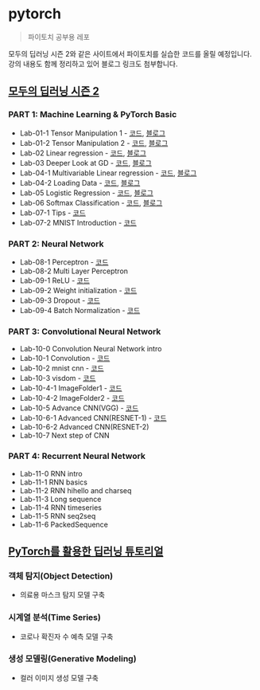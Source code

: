 # pytorch
> 파이토치 공부용 레포

모두의 딥러닝 시즌 2와 같은 사이트에서 파이토치를 실습한 코드를 올릴 예정입니다.  
강의 내용도 함께 정리하고 있어 블로그 링크도 첨부합니다.  

## [모두의 딥러닝 시즌 2](https://www.boostcourse.org/ai214)
### PART 1: Machine Learning & PyTorch Basic
* Lab-01-1 Tensor Manipulation 1 - [코드](https://github.com/leeejihyun/pytorch/blob/main/deeplearningzerotoall/Lab-01-1%20Tensor%20Manipulation%201.ipynb), [블로그](https://leeejihyun.tistory.com/14?category=902185)
* Lab-01-2 Tensor Manipulation 2 - [코드](https://github.com/leeejihyun/pytorch/blob/main/deeplearningzerotoall/Lab-01-2%20Tensor%20Manipulation%202.ipynb), [블로그](https://leeejihyun.tistory.com/14?category=902185)
* Lab-02 Linear regression - [코드](https://github.com/leeejihyun/pytorch/blob/main/deeplearningzerotoall/Lab-02%20Linear%20regression.ipynb), [블로그](https://leeejihyun.tistory.com/16?category=902185)
* Lab-03 Deeper Look at GD - [코드](https://github.com/leeejihyun/pytorch/blob/main/deeplearningzerotoall/Lab-03%20Deeper%20Look%20at%20GD.ipynb), [블로그](https://leeejihyun.tistory.com/16?category=902185)
* Lab-04-1 Multivariable Linear regression - [코드](https://github.com/leeejihyun/pytorch/blob/main/deeplearningzerotoall/Lab-04-1%20Multivariable%20Linear%20regression.ipynb), [블로그](https://leeejihyun.tistory.com/17?category=902185)
* Lab-04-2 Loading Data - [코드](https://github.com/leeejihyun/pytorch/blob/main/deeplearningzerotoall/Lab-04-2%20Loading%20Data.ipynb), [블로그](https://leeejihyun.tistory.com/18?category=902185)
* Lab-05 Logistic Regression - [코드](https://github.com/leeejihyun/pytorch/blob/main/deeplearningzerotoall/Lab-05%20Logistic%20Regression.ipynb), [블로그](https://leeejihyun.tistory.com/19?category=902185)
* Lab-06 Softmax Classification - [코드](https://github.com/leeejihyun/pytorch/blob/main/deeplearningzerotoall/Lab-06%20Softmax%20Classification.ipynb), [블로그](https://leeejihyun.tistory.com/20)
* Lab-07-1 Tips - [코드](https://github.com/leeejihyun/pytorch/blob/main/deeplearningzerotoall/Lab-07-1%20Tips.ipynb)
* Lab-07-2 MNIST Introduction - [코드](https://github.com/leeejihyun/pytorch/blob/main/deeplearningzerotoall/Lab-07-2%20MNIST%20Introduction.ipynb)
### PART 2: Neural Network
* Lab-08-1 Perceptron - [코드](https://github.com/leeejihyun/pytorch/blob/main/deeplearningzerotoall/Lab-08-1%20Perceptron.ipynb)
* Lab-08-2 Multi Layer Perceptron
* Lab-09-1 ReLU - [코드](https://github.com/leeejihyun/pytorch/blob/main/deeplearningzerotoall/Lab-09-1%20ReLU.ipynb)
* Lab-09-2 Weight initialization - [코드](https://github.com/leeejihyun/pytorch/blob/main/deeplearningzerotoall/Lab-09-2%20Weight%20initialization.ipynb)
* Lab-09-3 Dropout - [코드](https://github.com/leeejihyun/pytorch/blob/main/deeplearningzerotoall/Lab-09-3%20Dropout.ipynb)
* Lab-09-4 Batch Normalization - [코드](https://github.com/leeejihyun/pytorch/blob/main/deeplearningzerotoall/Lab-09-4%20Batch%20Normalization.ipynb)
### PART 3: Convolutional Neural Network
* Lab-10-0 Convolution Neural Network intro
* Lab-10-1 Convolution - [코드](https://github.com/leeejihyun/pytorch/blob/main/deeplearningzerotoall/Lab-10-1%20Convolution.ipynb)
* Lab-10-2 mnist cnn - [코드](https://github.com/leeejihyun/pytorch/blob/main/deeplearningzerotoall/Lab-10-2%20mnist%20cnn.ipynb)
* Lab-10-3 visdom - [코드](https://github.com/leeejihyun/pytorch/blob/main/deeplearningzerotoall/Lab-10-3%20visdom.ipynb)
* Lab-10-4-1 ImageFolder1 - [코드](https://github.com/leeejihyun/pytorch/blob/main/deeplearningzerotoall/Lab-10-4-1%20ImageFolder1.ipynb)
* Lab-10-4-2 ImageFolder2 - [코드](https://github.com/leeejihyun/pytorch/blob/main/deeplearningzerotoall/Lab-10-4-2%20ImageFolder2.ipynb)
* Lab-10-5 Advance CNN(VGG) - [코드](https://github.com/leeejihyun/pytorch/blob/main/deeplearningzerotoall/Lab-10-5%20Advance%20CNN(VGG).ipynb)
* Lab-10-6-1 Advanced CNN(RESNET-1) - [코드](https://github.com/leeejihyun/pytorch/blob/main/deeplearningzerotoall/Lab-10-6-1%20Advanced%20CNN(RESNET-1).ipynb)
* Lab-10-6-2 Advanced CNN(RESNET-2)
* Lab-10-7 Next step of CNN
### PART 4: Recurrent Neural Network
* Lab-11-0 RNN intro
* Lab-11-1 RNN basics
* Lab-11-2 RNN hihello and charseq
* Lab-11-3 Long sequence
* Lab-11-4 RNN timeseries
* Lab-11-5 RNN seq2seq
* Lab-11-6 PackedSequence

## [PyTorch를 활용한 딥러닝 튜토리얼](https://pseudo-lab.github.io/Tutorial-Book/)
### 객체 탐지(Object Detection)
* 의료용 마스크 탐지 모델 구축
### 시계열 분석(Time Series)
* 코로나 확진자 수 예측 모델 구축
### 생성 모델링(Generative Modeling)
* 컬러 이미지 생성 모델 구축
